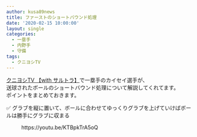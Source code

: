 ```yaml
---
author: kusa89news
title: ファーストのショートバウンド処理
date: '2020-02-15 10:00:00'
layout: single
categories:
  - 一塁手
  - 内野手
  - 守備
tags:
  - クニヨシTV
---
```


[クニヨシTV 【with サルトラ】](https://www.youtube.com/channel/UCN7zL9IXNqxZDMIjlih1_Mw)で一塁手のカイセイ選手が、  
送球されたボールのショートバウンド処理について解説してくれてます。  
ポイントをまとめておきます。  

✅ グラブを縦に置いて、ボールに合わせてゆっくりグラブを上げていけばボールは勝手にグラブに収まる

<figure class="wp-block-embed-youtube wp-block-embed is-type-video is-provider-youtube wp-embed-aspect-16-9 wp-has-aspect-ratio">

<div class="wp-block-embed__wrapper">https://youtu.be/KTBpkTrA5oQ</div>

</figure>